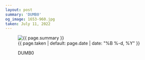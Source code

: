 ```yaml
---
layout: post
summary: 'DUMB0'
og_image: 1653-960.jpg
taken: July 11, 2022
---
```


<figure class="post">
 <img alt="{{ page.summary }}" sizes="(min-width: 700px) 50vw, calc(100vw - 2rem)" src="{{ site.assets_url }}/1653-480.jpg" srcset="{{ site.assets_url }}/1653-240.jpg 240w, {{ site.assets_url }}/1653-480.jpg 480w, {{ site.assets_url }}/1653-720.jpg 720w, {{ site.assets_url }}/1653-960.jpg 960w"/>
 <figcaption>
  <time>
   {{ page.taken | default: page.date | date: "%B %-d, %Y" }}
  </time>
  <p>
   DUMB0
  </p>
 </figcaption>
</figure>
